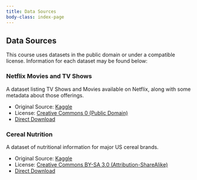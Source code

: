 ```yaml
---
title: Data Sources
body-class: index-page
---
```


## Data Sources

This course uses datasets in the public domain or under a compatible license. Information for each dataset may be found below:

### Netflix Movies and TV Shows

A dataset listing TV Shows and Movies available on Netflix, along with some metadata about those offerings.

* Original Source: [Kaggle](https://www.kaggle.com/shivamb/netflix-shows)
* License: [Creative Commons 0 (Public Domain)](https://creativecommons.org/publicdomain/zero/1.0/)
* [Direct Download](https://raw.githubusercontent.com/byui-cse/cse450-course/master/data/netflix_titles.csv)

### Cereal Nutrition

A dataset of nutritional information for major US cereal brands.

* Original Source: [Kaggle](https://www.kaggle.com/crawford/80-cereals)
* License: [Creative Commons BY-SA 3.0 (Attribution-ShareAlike)](https://creativecommons.org/licenses/by-sa/3.0/)
* [Direct Download](https://raw.githubusercontent.com/byui-cse/cse450-course/master/data/cereal.csv)